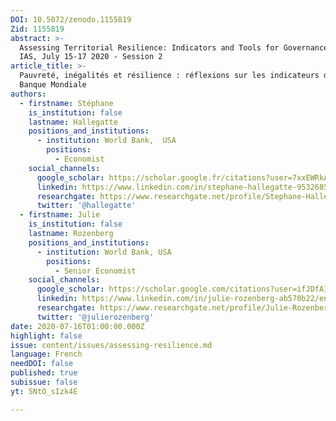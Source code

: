 ```yaml
---
DOI: 10.5072/zenodo.1155819
Zid: 1155819
abstract: >-
  Assessing Territorial Resilience: Indicators and Tools for Governance, Paris
  IAS, July 15-17 2020 - Session 2
article_title: >-
  Pauvreté, inégalités et résilience : réflexions sur les indicateurs de la
  Banque Mondiale
authors:
  - firstname: Stéphane
    is_institution: false
    lastname: Hallegatte
    positions_and_institutions:
      - institution: World Bank,  USA
        positions:
          - Economist
    social_channels:
      google_scholar: https://scholar.google.fr/citations?user=7xxEWRkAAAAJ&hl=fr
      linkedin: https://www.linkedin.com/in/stephane-hallegatte-9532685
      researchgate: https://www.researchgate.net/profile/Stephane-Hallegatte
      twitter: '@hallegatte'
  - firstname: Julie
    is_institution: false
    lastname: Rozenberg
    positions_and_institutions:
      - institution: World Bank, USA
        positions:
          - Senior Economist
    social_channels:
      google_scholar: https://scholar.google.com/citations?user=ifJDfAIAAAAJ&hl=fr
      linkedin: https://www.linkedin.com/in/julie-rozenberg-ab570b22/en
      researchgate: https://www.researchgate.net/profile/Julie-Rozenberg
      twitter: '@julierozenberg'
date: 2020-07-16T01:00:00.000Z
highlight: false
issue: content/issues/assessing-resilience.md
language: French
needDOI: false
published: true
subissue: false
yt: 5NtO_sIzk4E

---
```


<Youtube yt="5NtO_sIzk4E" caption="Pauvreté, inégalités et résilience : réflexions sur les indicateurs de la Banque Mondiale"></Youtube>